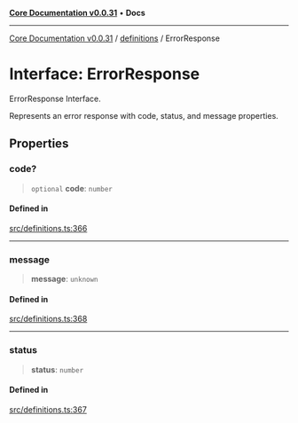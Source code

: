 [**Core Documentation v0.0.31**](../../README.md) • **Docs**

***

[Core Documentation v0.0.31](../../modules.md) / [definitions](../README.md) / ErrorResponse

# Interface: ErrorResponse

ErrorResponse Interface.

Represents an error response with code, status, and message properties.

## Properties

### code?

> `optional` **code**: `number`

#### Defined in

[src/definitions.ts:366](https://github.com/stonemjs/core/blob/40e6656006329b0d27f05f845f48db22a574f5ce/src/definitions.ts#L366)

***

### message

> **message**: `unknown`

#### Defined in

[src/definitions.ts:368](https://github.com/stonemjs/core/blob/40e6656006329b0d27f05f845f48db22a574f5ce/src/definitions.ts#L368)

***

### status

> **status**: `number`

#### Defined in

[src/definitions.ts:367](https://github.com/stonemjs/core/blob/40e6656006329b0d27f05f845f48db22a574f5ce/src/definitions.ts#L367)
